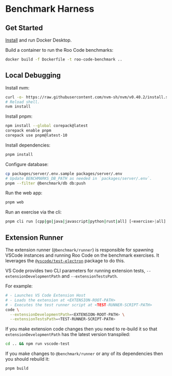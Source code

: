 # Benchmark Harness

## Get Started

[Install](https://docs.docker.com/desktop/) and run Docker Desktop.

Build a container to run the Roo Code benchmarks:

```sh
docker build -f Dockerfile -t roo-code-benchmark ..
```

## Local Debugging

Install nvm:

```sh
curl -o- https://raw.githubusercontent.com/nvm-sh/nvm/v0.40.2/install.sh | bash
# Reload shell.
nvm install
```

Install pnpm:

```sh
npm install --global corepack@latest
corepack enable pnpm
corepack use pnpm@latest-10
```

Install dependencies:

```sh
pnpm install
```

Configure database:

```sh
cp packages/server/.env.sample packages/server/.env
# Update BENCHMARKS_DB_PATH as needed in `packages/server/.env`.
pnpm --filter @benchmark/db db:push
```

Run the web app:

```sh
pnpm web
```

Run an exercise via the cli:

```sh
pnpm cli run [cpp|go|java|javascript|python|rust|all] [<exercise>|all]
```

## Extension Runner

The extension runner (`@benchmark/runner`) is responsible for spawning VSCode instances and running Roo Code on the benchmark exercises. It leverages the [`@vscode/test-electron`](https://github.com/Microsoft/vscode-test) package to do this.

VS Code provides two CLI parameters for running extension tests, `--extensionDevelopmentPath` and `--extensionTestsPath`.

For example:

```sh
# - Launches VS Code Extension Host
# - Loads the extension at <EXTENSION-ROOT-PATH>
# - Executes the test runner script at <TEST-RUNNER-SCRIPT-PATH>
code \
  --extensionDevelopmentPath=<EXTENSION-ROOT-PATH> \
  --extensionTestsPath=<TEST-RUNNER-SCRIPT-PATH>
```

If you make extension code changes then you need to re-build it so that `extensionDevelopmentPath` has the latest version transpiled:

```sh
cd .. && npm run vscode-test
```

If you make changes to `@benchmark/runner` or any of its dependencies then you should rebuild it:

```sh
pnpm build
```
